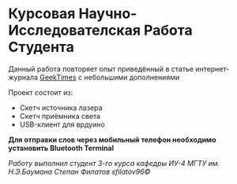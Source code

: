 <h1>Курсовая Научно-Исследователская Работа Студента</h1>
<p>Данный работа повторяет опыт приведённый в статье интернет-журнала <a href="https://geektimes.ru/post/258948/"> GeekTimes</a> с небольшими дополнениями

</p>
<p>Проект состоит из:</p>
<ul>
<li>Скетч источника лазера</li>
<li>Скетч приёмника света </li>
<li>USB-клиент для врдуино</li>
</ul>
<strong>Для отправки слов через мобильный телефон необходимо установить Bluetooth Terminal </strong>







<i>Работу выполнил студент 3-го курса кафедры ИУ-4 МГТУ им. Н.Э.Баумана Степан Филатов sfilatov96&copy;</i>